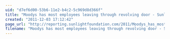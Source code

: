 ```yaml
---
uid: "d7ef6d00-53b6-11e2-b4c2-5c969d8d366f"
title: "Moodys has most employees leaving through revolving door - Sunlight Foundation Reporting Group"
created: "2011-12-03 17:12:42"
page_url: "http://reporting.sunlightfoundation.com/2011/Moodys_has_most_revolvers/"
filename: "Moodys has most employees leaving through revolving door - Sunlight Foundation Reporting Group.html"
---
```

